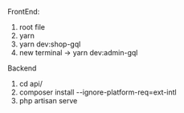 FrontEnd:
1. root file
2. yarn
3. yarn dev:shop-gql
4. new terminal -> yarn dev:admin-gql


Backend
1. cd api/
2. composer install --ignore-platform-req=ext-intl
3. php artisan serve

